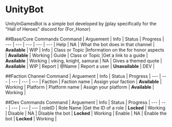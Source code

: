 # UnityBot
UnityInGamesBot is a simple bot developed by jjplay specifically for the "Hall of Heroes" discord for (For_Honor)

##Base/Core Commands
Command | Arguement | Info | Status | Progress |
--- | --- | --- | --- | --- |
Help | NA | What the bot does in that channel | **Available** | WIP |
Info | Class or Topic |Information on the for honor aspects | **Available** | Working |
Guide | Class or Topic |Get a link to a guide | **Available** | Working |
viking, knight, samurai | NA | Gives a themed quote | **Available** | WIP |
Report | @Name | Report a user | **Unavailable** | DEV |

##Faction Channel
Command | Arguement | Info | Status | Progress |
--- | --- | --- | --- | --- |
Faction | Faction name | Assign your faction | **Available** | Working |
Platform | Platform name | Assign your platform | **Available** | Working |

##Dev Commands
Command | Arguement | Info | Status | Progress |
--- | --- | --- | --- | --- |
roleID | Role Name |Get the ID of a role | **Locked** | Working |
Disable | NA | Disable the bot | **Locked** | Working |
Enable | NA | Enable the bot | **Locked** | Working |
